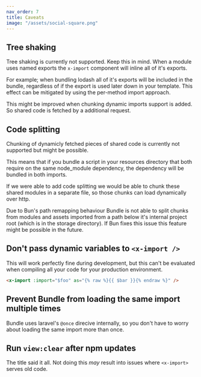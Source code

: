 ```yaml
---
nav_order: 7
title: Caveats
image: "/assets/social-square.png"
---
```


## Tree shaking

Tree shaking is currently not supported. Keep this in mind. When a module uses named exports the `x-import` component will inline all of it's exports.

For example; when bundling lodash all of it's exports will be included in the bundle, regardless of if the export is used later down in your template. This effect can be mitigated by using the per-method import approach.

This might be improved when chunking dynamic imports support is added. So shared code is fetched by a additional request.

## Code splitting

Chunking of dynamicly fetched pieces of shared code is currently not supported but might be possible.

This means that if you bundle a script in your resources directory that both require on the same node_module dependency, the dependency will be bundled in both imports.

If we were able to add code splitting we would be able to chunk these shared modules in a separate file, so those chunks can load dynamically over http.

Due to Bun's path remapping behaviour Bundle is not able to split chunks from modules and assets imported from a path below it's internal project root (which is in the storage directory). If Bun fixes this issue this feature might be possible in the future.

<!-- TODO: Add a detailed treeview of chunking vs how it's done now -->
<!-- NOTE: A workaround where your local scripts also use _import() & we preload all dependencies in the blade template is possible. But less than ideal. -->

## Don't pass dynamic variables to `<x-import />`

This will work perfectly fine during development, but this can't be evaluated when compiling all your code for your production environment.

```html
<x-import :import="$foo" as="{% raw %}{{ $bar }}{% endraw %}" />
```

## Prevent Bundle from loading the same import multiple times

Bundle uses laravel's `@once` direcive internally, so you don't have to worry about loading the same import more than once.

## Run `view:clear` after npm updates

The title said it all. Not doing this _may_ result into issues where `<x-import>` serves old code.
